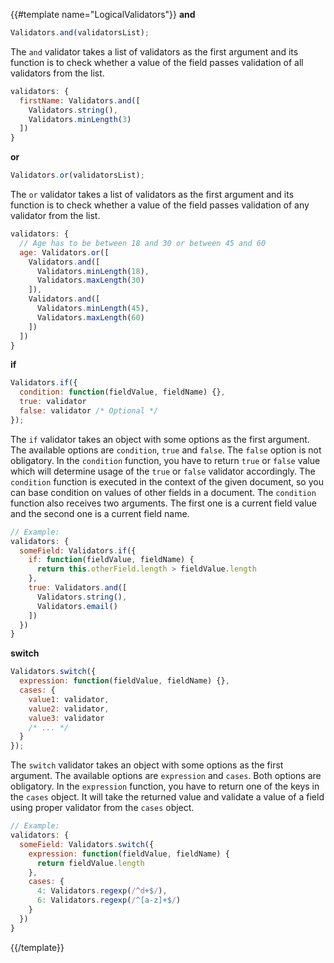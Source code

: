 {{#template name="LogicalValidators"}}
**and**

```js
Validators.and(validatorsList);
```

The `and` validator takes a list of validators as the first argument and its function is to check whether a value of the field passes validation of all validators from the list.

```js
validators: {
  firstName: Validators.and([
    Validators.string(),
    Validators.minLength(3)
  ])
}
```

**or**

```js
Validators.or(validatorsList);
```

The `or` validator takes a list of validators as the first argument and its function is to check whether a value of the field passes validation of any validator from the list.

```js
validators: {
  // Age has to be between 18 and 30 or between 45 and 60
  age: Validators.or([
    Validators.and([
      Validators.minLength(18),
      Validators.maxLength(30)
    ]),
    Validators.and([
      Validators.minLength(45),
      Validators.maxLength(60)
    ])
  ])
}
```

**if**

```js
Validators.if({
  condition: function(fieldValue, fieldName) {},
  true: validator
  false: validator /* Optional */
});
```

The `if` validator takes an object with some options as the first argument. The available options are `condition`, `true` and `false`. The `false` option is not obligatory. In the `condition` function, you have to return `true` or `false` value which will determine usage of the `true` or `false` validator accordingly. The `condition` function is executed in the context of the given document, so you can base condition on values of other fields in a document. The `condition` function also receives two arguments. The first one is a current field value and the second one is a current field name.

```js
// Example:
validators: {
  someField: Validators.if({
    if: function(fieldValue, fieldName) {
      return this.otherField.length > fieldValue.length
    },
    true: Validators.and([
      Validators.string(),
      Validators.email()
    ])
  })
}
```

**switch**

```js
Validators.switch({
  expression: function(fieldValue, fieldName) {},
  cases: {
    value1: validator,
    value2: validator,
    value3: validator
    /* ... */
  }
});
```

The `switch` validator takes an object with some options as the first argument. The available options are `expression` and `cases`. Both options are obligatory. In the `expression` function, you have to return one of the keys in the `cases` object. It will take the returned value and validate a value of a field using proper validator from the `cases` object.

```js
// Example:
validators: {
  someField: Validators.switch({
    expression: function(fieldValue, fieldName) {
      return fieldValue.length
    },
    cases: {
      4: Validators.regexp(/^d+$/),
      6: Validators.regexp(/^[a-z]+$/)
    }
  })
}
```
{{/template}}
